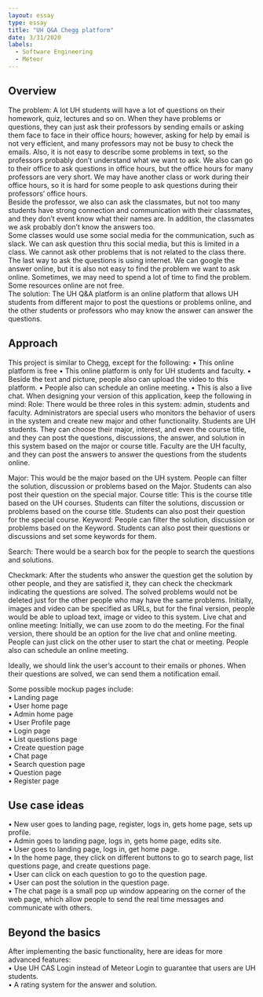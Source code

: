 ```yaml
---
layout: essay
type: essay
title: "UH Q&A Chegg platform"
date: 3/31/2020
labels:
  - Software Engineering
  - Meteor
---
```



## Overview
The problem: A lot UH students will have a lot of questions on their homework, quiz, lectures and so on.  When they have problems or questions, they can just ask their professors by sending emails or asking them face to face in their office hours; however, asking for help by email is not very efficient, and many professors may not be busy to check the emails.  Also, it is not easy to describe some problems in text, so the professors probably don’t understand what we want to ask.  We also can go to their office to ask questions in office hours, but the office hours for many professors are very short.  We may have another class or work during their office hours, so it is hard for some people to ask questions during their professors’ office hours.  
Beside the professor, we also can ask the classmates, but not too many students have strong connection and communication with their classmates, and they don’t event know what their names are.  In addition, the classmates we ask probably don’t know the answers too.  
Some classes would use some social media for the communication, such as slack. We can ask question thru this social media, but this is limited in a class. We cannot ask other problems that is not related to the class there. 
The last way to ask the questions is using internet.  We can google the answer online, but it is also not easy to find the problem we want to ask online. Sometimes, we may need to spend a lot of time to find the problem. Some resources online are not free.    
The solution: The UH Q&A platform is an online platform that allows UH students from different major to post the questions or problems online, and the other students or professors who may know the answer can answer the questions. 

## Approach
This project is similar to Chegg, except for the following:
•	This online platform is free
•	This online platform is only for UH students and faculty.
•	Beside the text and picture, people also can upload the video to this platform.
•	People also can schedule an online meeting.
•	This is also a live chat.
When designing your version of this application, keep the following in mind:
Role: There would be three roles in this system: admin, students and faculty. Administrators are special users who monitors the behavior of users in the system and create new major and other functionality. Students are UH students.  They can choose their major, interest, and even the course title, and they can post the questions, discussions, the answer, and solution in this system based on the major or course title.  Faculty are the UH faculty, and they can post the answers to answer the questions from the students online.

Major: This would be the major based on the UH system. People can filter the solution, discussion or problems based on the Major. Students can also post their question on the special major.
Course title: This is the course title based on the UH courses. Students can filter the solutions, discussion or problems based on the course title. Students can also post their question for the special course.
Keyword: People can filter the solution, discussion or problems based on the Keyword. Students can also post their questions or discussions and set some keywords for them.

Search: There would be a search box for the people to search the questions and solutions. 

Checkmark: After the students who answer the question get the solution by other people, and they are satisfied it, they can check the checkmark indicating the questions are solved. The solved problems would not be deleted just for the other people who may have the same problems. 
Initially, images and video can be specified as URLs, but for the final version, people would be able to upload text, image or video to this system.
Live chat and online meeting: Initially, we can use zoom to do the meeting.  For the final version, there should be an option for the live chat and online meeting. People can just click on the other user to start the chat or meeting.  People also can schedule an online meeting. 

Ideally, we should link the user’s account to their emails or phones. When their questions are solved, we can send them a notification email.


Some possible mockup pages include:
<br>
•	Landing page
<br>
•	User home page
<br>
•	Admin home page
<br>
•	User Profile page
<br>
•	Login page
<br>
•	List questions page
<br>
•	Create question page
<br>
•	Chat page
<br>
•	Search question page
<br>
•	Question page
<br>
•	Register page

## Use case ideas

•	New user goes to landing page, register, logs in, gets home page, sets up profile. <br>
•	Admin goes to landing page, logs in, gets home page, edits site.<br>
•	User goes to landing page, logs in, get home page. <br>
•	In the home page, they click on different buttons to go to search page, list questions page, and create questions page. <br>
•	User can click on each question to go to the question page.<br>
•	User can post the solution in the question page.<br>
•	The chat page is a small pop up window appearing on the corner of the web page, which allow people to send the real time messages and communicate with others. 

## Beyond the basics

After implementing the basic functionality, here are ideas for more advanced features:<br>
•	Use UH CAS Login instead of Meteor Login to guarantee that users are UH students.<br>
•	A rating system for the answer and solution.<br>

